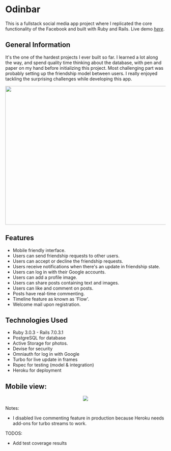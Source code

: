 # Odinbar
This is a fullstack social media app project where I replicated the core functionality of the Facebook and built with Ruby and Rails.
Live demo [_here_](https://obscure-citadel-89619.herokuapp.com).

## General Information
It's the one of the hardest projects I ever built so far. I learned a lot along the way, and spend quality time thinking about the database, with pen and paper on my hand before initializing this project. Most challenging part was probably setting up the friendship model between users. I really enjoyed tackling the surprising challenges while developing this app.

<p align="center">
  <img width="620" height="436" src="https://user-images.githubusercontent.com/93445248/182189079-c5ec0e11-297d-45d0-9692-14a7d64c7d3a.gif">
</p>

## Features
- Mobile friendly interface.
- Users can send friendship requests to other users.
- Users can accept or decline the friendship requests.
- Users receive notifications when there's an update in friendship state.
- Users can log in with their Google accounts.
- Users can add a profile image.
- Users can share posts containing text and images.
- Users can like and comment on posts.
- Posts have real-time commenting.
- Timeline feature as known as 'Flow'.
- Welcome mail upon registration.

## Technologies Used
- Ruby 3.0.3 - Rails 7.0.3.1
- PostgreSQL for database
- Active Storage for photos.
- Devise for security 
- Omniauth for log in with Google
- Turbo for live update in frames
- Rspec for testing (model & integration)
- Heroku for deployment

## Mobile view:

<p align="center">
  <img src="https://user-images.githubusercontent.com/93445248/182111270-454173b1-95e0-4074-82bc-c4586842ce5f.jpg">
</p>

Notes: 

- I disabled live commenting feature in production because Heroku needs add-ons for turbo streams to work.

TODOS:
* Add test coverage results
